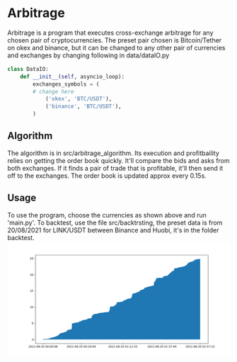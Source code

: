 # Arbitrage

Arbitrage is a program that executes cross-exchange arbitrage for any chosen pair of cryptocurrencies. The preset pair chosen is Bitcoin/Tether on okex and binance, but it can be changed to any other pair of currencies and exchanges by changing following in data/dataIO.py
```python
class DataIO:
    def __init__(self, asyncio_loop):
        exchanges_symbols = (
        # change here
            ('okex', 'BTC/USDT'),
            ('binance', 'BTC/USDT'),
        )
```
## Algorithm
The algorithm is in src/arbitrage_algorithm. Its execution and profitbaility relies on getting the order book quickly. It'll compare the bids and asks from both exchanges. If it finds a pair of trade that is profitable, it'll then send it off to the exchanges. The order book is updated approx every 0.15s.
## Usage
To use the program, choose the currencies as shown above and run 'main.py'. To backtest, use the file src/backtrsting, the preset data is from 20/08/2021 for LINK/USDT between Binance and Huobi, it's in the folder backtest.
<img src="backtest/backtest_profit.png"/>
